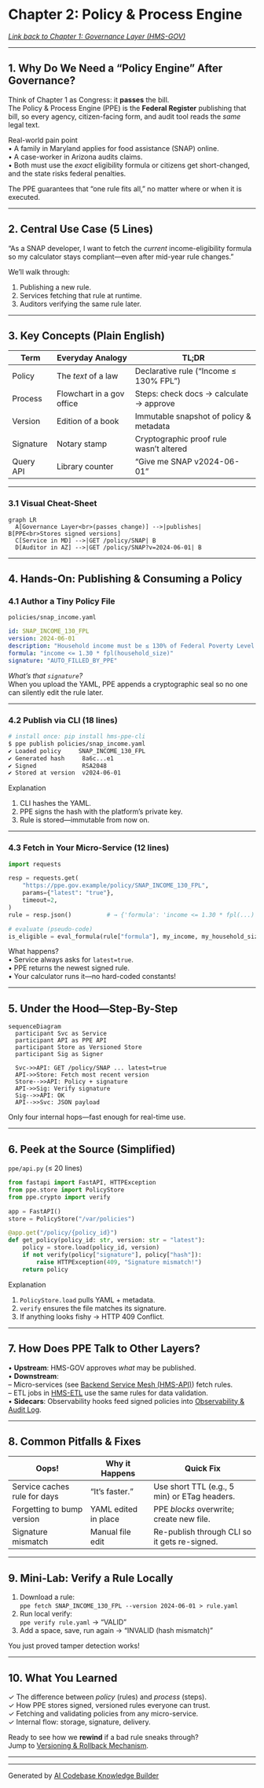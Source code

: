 # Chapter 2: Policy & Process Engine  

*[Link back to Chapter 1: Governance Layer (HMS-GOV)](01_governance_layer__hms_gov__.md)*

---

## 1. Why Do We Need a “Policy Engine” After Governance?

Think of Chapter 1 as Congress: it **passes** the bill.  
The Policy & Process Engine (PPE) is the **Federal Register** publishing that bill, so every agency, citizen-facing form, and audit tool reads the *same* legal text.

Real-world pain point  
• A family in Maryland applies for food assistance (SNAP) online.  
• A case-worker in Arizona audits claims.  
• Both must use the *exact* eligibility formula or citizens get short-changed, and the state risks federal penalties.

The PPE guarantees that “one rule fits all,” no matter where or when it is executed.

---

## 2. Central Use Case (5 Lines)

“As a SNAP developer, I want to fetch the *current* income-eligibility formula so my calculator stays compliant—even after mid-year rule changes.”

We’ll walk through:  
1. Publishing a new rule.  
2. Services fetching that rule at runtime.  
3. Auditors verifying the same rule later.

---

## 3. Key Concepts (Plain English)

| Term | Everyday Analogy | TL;DR |
|------|------------------|-------|
| Policy | The *text* of a law | Declarative rule (“Income ≤ 130% FPL”) |
| Process | Flowchart in a gov office | Steps: check docs → calculate → approve |
| Version | Edition of a book | Immutable snapshot of policy & metadata |
| Signature | Notary stamp | Cryptographic proof rule wasn’t altered |
| Query API | Library counter | “Give me SNAP v2024-06-01” |

---

### 3.1 Visual Cheat-Sheet

```mermaid
graph LR
  A[Governance Layer<br>(passes change)] -->|publishes| B[PPE<br>Stores signed versions]
  C[Service in MD] -->|GET /policy/SNAP| B
  D[Auditor in AZ] -->|GET /policy/SNAP?v=2024-06-01| B
```

---

## 4. Hands-On: Publishing & Consuming a Policy

### 4.1 Author a Tiny Policy File

`policies/snap_income.yaml`

```yaml
id: SNAP_INCOME_130_FPL
version: 2024-06-01
description: "Household income must be ≤ 130% of Federal Poverty Level."
formula: "income <= 1.30 * fpl(household_size)"
signature: "AUTO_FILLED_BY_PPE"
```

*What’s that `signature`?*  
When you upload the YAML, PPE appends a cryptographic seal so no one can silently edit the rule later.

---

### 4.2 Publish via CLI (18 lines)

```bash
# install once: pip install hms-ppe-cli
$ ppe publish policies/snap_income.yaml
✔ Loaded policy     SNAP_INCOME_130_FPL
✔ Generated hash     8a6c...e1
✔ Signed             RSA2048
✔ Stored at version  v2024-06-01
```

Explanation  
1. CLI hashes the YAML.  
2. PPE signs the hash with the platform’s private key.  
3. Rule is stored—immutable from now on.

---

### 4.3 Fetch in Your Micro-Service (12 lines)

```python
import requests

resp = requests.get(
    "https://ppe.gov.example/policy/SNAP_INCOME_130_FPL",
    params={"latest": "true"},
    timeout=2,
)
rule = resp.json()          # → {'formula': 'income <= 1.30 * fpl(...)', ...}

# evaluate (pseudo-code)
is_eligible = eval_formula(rule["formula"], my_income, my_household_size)
```

What happens?  
• Service always asks for `latest=true`.  
• PPE returns the newest signed rule.  
• Your calculator runs it—no hard-coded constants!

---

## 5. Under the Hood—Step-By-Step

```mermaid
sequenceDiagram
  participant Svc as Service
  participant API as PPE API
  participant Store as Versioned Store
  participant Sig as Signer

  Svc->>API: GET /policy/SNAP ... latest=true
  API->>Store: Fetch most recent version
  Store-->>API: Policy + signature
  API->>Sig: Verify signature
  Sig-->>API: OK
  API-->>Svc: JSON payload
```

Only four internal hops—fast enough for real-time use.

---

## 6. Peek at the Source (Simplified)

`ppe/api.py` (≤ 20 lines)

```python
from fastapi import FastAPI, HTTPException
from ppe.store import PolicyStore
from ppe.crypto import verify

app = FastAPI()
store = PolicyStore("/var/policies")

@app.get("/policy/{policy_id}")
def get_policy(policy_id: str, version: str = "latest"):
    policy = store.load(policy_id, version)
    if not verify(policy["signature"], policy["hash"]):
        raise HTTPException(409, "Signature mismatch!")
    return policy
```

Explanation  
1. `PolicyStore.load` pulls YAML + metadata.  
2. `verify` ensures the file matches its signature.  
3. If anything looks fishy → HTTP 409 Conflict.

---

## 7. How Does PPE Talk to Other Layers?

• **Upstream**: HMS-GOV approves *what* may be published.  
• **Downstream**:  
  – Micro-services (see [Backend Service Mesh (HMS-API)](07_backend_service_mesh__hms_api__.md)) fetch rules.  
  – ETL jobs in [HMS-ETL](09_etl___data_pipeline__hms_etl__.md) use the same rules for data validation.  
• **Sidecars**: Observability hooks feed signed policies into [Observability & Audit Log](11_observability___audit_log_.md).

---

## 8. Common Pitfalls & Fixes

| Oops! | Why it Happens | Quick Fix |
|-------|----------------|-----------|
| Service caches rule for days | “It’s faster.” | Use short TTL (e.g., 5 min) or ETag headers. |
| Forgetting to bump version | YAML edited in place | PPE *blocks* overwrite; create new file. |
| Signature mismatch | Manual file edit | Re-publish through CLI so it gets re-signed. |

---

## 9. Mini-Lab: Verify a Rule Locally

1. Download a rule:  
   `ppe fetch SNAP_INCOME_130_FPL --version 2024-06-01 > rule.yaml`  
2. Run local verify:  
   `ppe verify rule.yaml` → “VALID”  
3. Add a space, save, run again → “INVALID (hash mismatch)”

You just proved tamper detection works!

---

## 10. What You Learned

✓ The difference between *policy* (rules) and *process* (steps).  
✓ How PPE stores signed, versioned rules everyone can trust.  
✓ Fetching and validating policies from any micro-service.  
✓ Internal flow: storage, signature, delivery.

Ready to see how we **rewind** if a bad rule sneaks through?  
Jump to [Versioning & Rollback Mechanism](03_versioning___rollback_mechanism_.md).

---

---

Generated by [AI Codebase Knowledge Builder](https://github.com/The-Pocket/Tutorial-Codebase-Knowledge)
